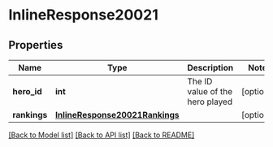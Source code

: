 # InlineResponse20021

## Properties
Name | Type | Description | Notes
------------ | ------------- | ------------- | -------------
**hero_id** | **int** | The ID value of the hero played | [optional] 
**rankings** | [**InlineResponse20021Rankings**](InlineResponse20021Rankings.md) |  | [optional] 

[[Back to Model list]](../README.md#documentation-for-models) [[Back to API list]](../README.md#documentation-for-api-endpoints) [[Back to README]](../README.md)


